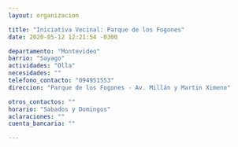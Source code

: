 ```yaml
---
layout: organizacion

title: "Iniciativa Vecinal: Parque de los Fogones"
date: 2020-05-12 12:21:54 -0300

departamento: "Montevideo"
barrio: "Sayago"
actividades: "Olla"
necesidades: ""
telefono_contacto: "094951553"
direccion: "Parque de los Fogones - Av. Millán y Martin Ximeno"

otros_contactos: ""
horario: "Sabados y Domingos"
aclaraciones: ""
cuenta_bancaria: ""

---
```

